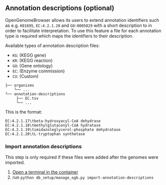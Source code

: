 ## Annotation descriptions (optional)

OpenGenomeBrowser allows its users to extend annotation identifiers such as e.g. `K01695`, `EC:4.2.1.20` and `GO:0005829` with a short description to in order to facilitate interpretation. To use this feature a file for each annotation type is required which maps the identifiers to their description.

Available types of annotation description files:

  - `KG`: (KEGG gene)
  - `KR`: (KEGG reaction)
  - `GO`: (Gene ontology)
  - `EC`: (Enzyme commission)
  - `CU`: (Custom)

```
├── organisms
    └── ...
└── annotation-descriptions
     ├── EC.tsv
     └── ...
```

This is the format:

```
EC:4.2.1.17\tbeta-hydroxyacyl-CoA dehydrase
EC:4.2.1.18\tmethylglutaconyl-CoA hydratase
EC:4.2.1.19\timidazoleglycerol-phosphate dehydratase
EC:4.2.1.20\tL-tryptophan synthetase
```

### Import annotation descriptions

This step is only required if these files were added after the genomes were imported.

1. [Open a terminal in the container](https://github.com/opengenomebrowser/opengenomebrowser-docker-template#open-a-terminal-in-the-container)
1. run `python db_setup/manage_ogb.py import-annotation-descriptions`
